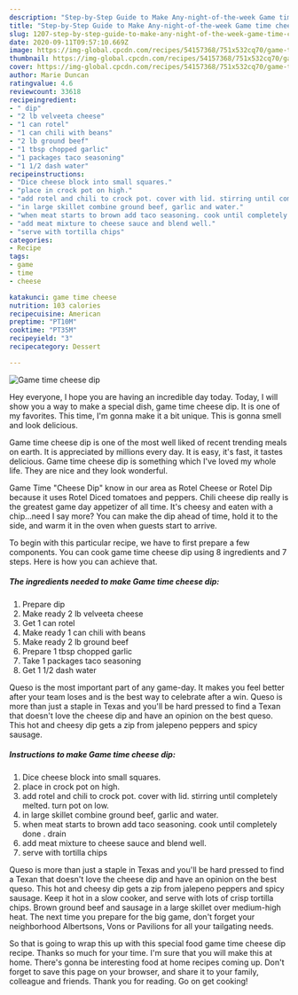 ```yaml
---
description: "Step-by-Step Guide to Make Any-night-of-the-week Game time cheese dip"
title: "Step-by-Step Guide to Make Any-night-of-the-week Game time cheese dip"
slug: 1207-step-by-step-guide-to-make-any-night-of-the-week-game-time-cheese-dip
date: 2020-09-11T09:57:10.669Z
image: https://img-global.cpcdn.com/recipes/54157368/751x532cq70/game-time-cheese-dip-recipe-main-photo.jpg
thumbnail: https://img-global.cpcdn.com/recipes/54157368/751x532cq70/game-time-cheese-dip-recipe-main-photo.jpg
cover: https://img-global.cpcdn.com/recipes/54157368/751x532cq70/game-time-cheese-dip-recipe-main-photo.jpg
author: Marie Duncan
ratingvalue: 4.6
reviewcount: 33618
recipeingredient:
- " dip"
- "2 lb velveeta cheese"
- "1 can rotel"
- "1 can chili with beans"
- "2 lb ground beef"
- "1 tbsp chopped garlic"
- "1 packages taco seasoning"
- "1 1/2 dash water"
recipeinstructions:
- "Dice cheese block into small squares."
- "place in crock pot on high."
- "add rotel and chili to crock pot. cover with lid. stirring until completely melted. turn pot on low."
- "in large skillet combine ground beef, garlic and water."
- "when meat starts to brown add taco seasoning. cook until completely done . drain"
- "add meat mixture to cheese sauce and blend well."
- "serve with tortilla chips"
categories:
- Recipe
tags:
- game
- time
- cheese

katakunci: game time cheese 
nutrition: 103 calories
recipecuisine: American
preptime: "PT10M"
cooktime: "PT35M"
recipeyield: "3"
recipecategory: Dessert

---
```



![Game time cheese dip](https://img-global.cpcdn.com/recipes/54157368/751x532cq70/game-time-cheese-dip-recipe-main-photo.jpg)

Hey everyone, I hope you are having an incredible day today. Today, I will show you a way to make a special dish, game time cheese dip. It is one of my favorites. This time, I'm gonna make it a bit unique. This is gonna smell and look delicious.

Game time cheese dip is one of the most well liked of recent trending meals on earth. It is appreciated by millions every day. It is easy, it's fast, it tastes delicious. Game time cheese dip is something which I've loved my whole life. They are nice and they look wonderful.

Game Time &#34;Cheese Dip&#34; know in our area as Rotel Cheese or Rotel Dip because it uses Rotel Diced tomatoes and peppers. Chili cheese dip really is the greatest game day appetizer of all time. It&#39;s cheesy and eaten with a chip…need I say more? You can make the dip ahead of time, hold it to the side, and warm it in the oven when guests start to arrive.


To begin with this particular recipe, we have to first prepare a few components. You can cook game time cheese dip using 8 ingredients and 7 steps. Here is how you can achieve that.

<!--inarticleads1-->

##### The ingredients needed to make Game time cheese dip:

1. Prepare  dip
1. Make ready 2 lb velveeta cheese
1. Get 1 can rotel
1. Make ready 1 can chili with beans
1. Make ready 2 lb ground beef
1. Prepare 1 tbsp chopped garlic
1. Take 1 packages taco seasoning
1. Get 1 1/2 dash water


Queso is the most important part of any game-day. It makes you feel better after your team loses and is the best way to celebrate after a win. Queso is more than just a staple in Texas and you&#39;ll be hard pressed to find a Texan that doesn&#39;t love the cheese dip and have an opinion on the best queso. This hot and cheesy dip gets a zip from jalepeno peppers and spicy sausage. 

<!--inarticleads2-->

##### Instructions to make Game time cheese dip:

1. Dice cheese block into small squares.
1. place in crock pot on high.
1. add rotel and chili to crock pot. cover with lid. stirring until completely melted. turn pot on low.
1. in large skillet combine ground beef, garlic and water.
1. when meat starts to brown add taco seasoning. cook until completely done . drain
1. add meat mixture to cheese sauce and blend well.
1. serve with tortilla chips


Queso is more than just a staple in Texas and you&#39;ll be hard pressed to find a Texan that doesn&#39;t love the cheese dip and have an opinion on the best queso. This hot and cheesy dip gets a zip from jalepeno peppers and spicy sausage. Keep it hot in a slow cooker, and serve with lots of crisp tortilla chips. Brown ground beef and sausage in a large skillet over medium-high heat. The next time you prepare for the big game, don&#39;t forget your neighborhood Albertsons, Vons or Pavilions for all your tailgating needs. 

So that is going to wrap this up with this special food game time cheese dip recipe. Thanks so much for your time. I'm sure that you will make this at home. There's gonna be interesting food at home recipes coming up. Don't forget to save this page on your browser, and share it to your family, colleague and friends. Thank you for reading. Go on get cooking!
